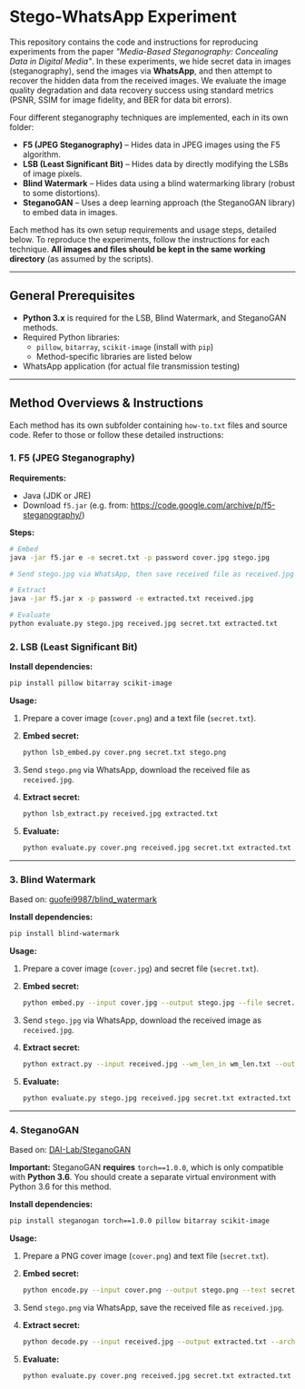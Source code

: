 # Stego-WhatsApp Experiment

This repository contains the code and instructions for reproducing experiments from the paper *"Media-Based Steganography: Concealing Data in Digital Media"*. In these experiments, we hide secret data in images (steganography), send the images via **WhatsApp**, and then attempt to recover the hidden data from the received images. We evaluate the image quality degradation and data recovery success using standard metrics (PSNR, SSIM for image fidelity, and BER for data bit errors).

Four different steganography techniques are implemented, each in its own folder:

- **F5 (JPEG Steganography)** – Hides data in JPEG images using the F5 algorithm.
- **LSB (Least Significant Bit)** – Hides data by directly modifying the LSBs of image pixels.
- **Blind Watermark** – Hides data using a blind watermarking library (robust to some distortions).
- **SteganoGAN** – Uses a deep learning approach (the SteganoGAN library) to embed data in images.

Each method has its own setup requirements and usage steps, detailed below. To reproduce the experiments, follow the instructions for each technique. **All images and files should be kept in the same working directory** (as assumed by the scripts).

---

## General Prerequisites

- **Python 3.x** is required for the LSB, Blind Watermark, and SteganoGAN methods.  
- Required Python libraries:
  - `pillow`, `bitarray`, `scikit-image` (install with `pip`)  
  - Method-specific libraries are listed below
- WhatsApp application (for actual file transmission testing)

---

## Method Overviews & Instructions

Each method has its own subfolder containing `how-to.txt` files and source code. Refer to those or follow these detailed instructions:

### 1. F5 (JPEG Steganography)

**Requirements:**

- Java (JDK or JRE)
- Download `f5.jar` (e.g. from: https://code.google.com/archive/p/f5-steganography/)

**Steps:**

```bash
# Embed
java -jar f5.jar e -e secret.txt -p password cover.jpg stego.jpg

# Send stego.jpg via WhatsApp, then save received file as received.jpg

# Extract
java -jar f5.jar x -p password -e extracted.txt received.jpg

# Evaluate
python evaluate.py stego.jpg received.jpg secret.txt extracted.txt
```

### 2. LSB (Least Significant Bit)

**Install dependencies:**

```bash
pip install pillow bitarray scikit-image
```

**Usage:**

1. Prepare a cover image (`cover.png`) and a text file (`secret.txt`).
2. **Embed secret:**

   ```bash
   python lsb_embed.py cover.png secret.txt stego.png
   ```

3. Send `stego.png` via WhatsApp, download the received file as `received.jpg`.
4. **Extract secret:**

   ```bash
   python lsb_extract.py received.jpg extracted.txt
   ```

5. **Evaluate:**

   ```bash
   python evaluate.py cover.png received.jpg secret.txt extracted.txt
   ```

---

### 3. Blind Watermark

Based on: [guofei9987/blind_watermark](https://github.com/guofei9987/blind_watermark)


**Install dependencies:**

```bash
pip install blind-watermark
```

**Usage:**

1. Prepare a cover image (`cover.jpg`) and secret file (`secret.txt`).
2. **Embed secret:**

   ```bash
   python embed.py --input cover.jpg --output stego.jpg --file secret.txt --wm_len_out wm_len.txt
   ```

3. Send `stego.jpg` via WhatsApp, download the received image as `received.jpg`.
4. **Extract secret:**

   ```bash
   python extract.py --input received.jpg --wm_len_in wm_len.txt --output extracted.txt
   ```

5. **Evaluate:**

   ```bash
   python evaluate.py stego.jpg received.jpg secret.txt extracted.txt
   ```

---

### 4. SteganoGAN

Based on: [DAI-Lab/SteganoGAN](https://github.com/DAI-Lab/SteganoGAN)

**Important:** SteganoGAN **requires** `torch==1.0.0`, which is only compatible with **Python 3.6**. You should create a separate virtual environment with Python 3.6 for this method.

**Install dependencies:**

```bash
pip install steganogan torch==1.0.0 pillow bitarray scikit-image
```

**Usage:**

1. Prepare a PNG cover image (`cover.png`) and text file (`secret.txt`).
2. **Embed secret:**

   ```bash
   python encode.py --input cover.png --output stego.png --text secret.txt --arch dense
   ```

3. Send `stego.png` via WhatsApp, save the received file as `received.jpg`.
4. **Extract secret:**

   ```bash
   python decode.py --input received.jpg --output extracted.txt --arch dense
   ```

5. **Evaluate:**

   ```bash
   python evaluate.py cover.png received.jpg secret.txt extracted.txt
   ```

